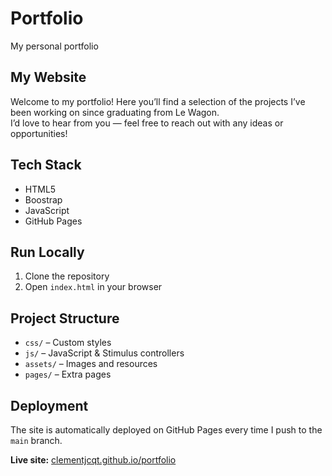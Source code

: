 # Portfolio  
My personal portfolio  

## My Website  
Welcome to my portfolio! Here you’ll find a selection of the projects I’ve been working on since graduating from Le Wagon.  
I’d love to hear from you — feel free to reach out with any ideas or opportunities!  

## Tech Stack  
- HTML5  
- Boostrap
- JavaScript
- GitHub Pages  

## Run Locally  
1. Clone the repository  
2. Open `index.html` in your browser  

## Project Structure  
- `css/` – Custom styles  
- `js/` – JavaScript & Stimulus controllers  
- `assets/` – Images and resources  
- `pages/` – Extra pages  

## Deployment  
The site is automatically deployed on GitHub Pages every time I push to the `main` branch.  

**Live site:** [clementjcqt.github.io/portfolio](https://clementjcqt.github.io/portfolio)  

